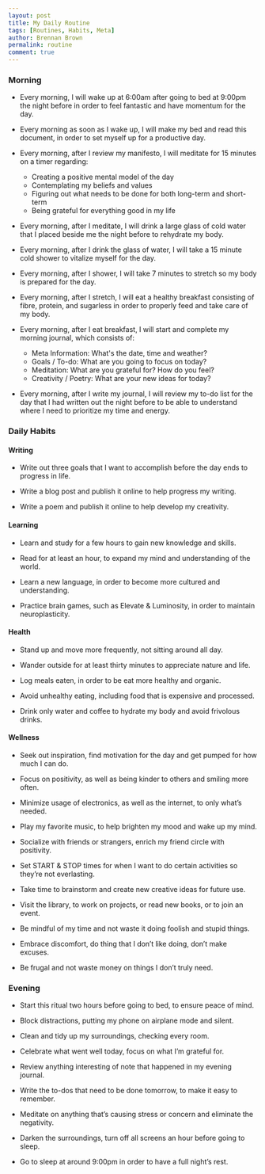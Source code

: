 ```yaml
---
layout: post
title: My Daily Routine
tags: [Routines, Habits, Meta]
author: Brennan Brown
permalink: routine
comment: true
---
```


### Morning

* Every morning, I will wake up at 6:00am after going to bed at 9:00pm the night before in order to feel fantastic and have momentum for the day.

* Every morning as soon as I wake up, I will make my bed and read this document, in order to set myself up for a productive day.

* Every morning, after I review my manifesto, I will meditate for 15 minutes on a timer regarding: 
	- Creating a positive mental model of the day
	- Contemplating my beliefs and values
	- Figuring out what needs to be done for both long-term and short-term
	- Being grateful for everything good in my life <br>

* Every morning, after I meditate, I will drink a large glass of cold water that I placed beside me the night before to rehydrate my body.

* Every morning, after I drink the glass of water, I will take a 15 minute cold shower to vitalize myself for the day.

* Every morning, after I shower, I will take 7 minutes to stretch so my body is prepared for the day.

* Every morning, after I stretch, I will eat a healthy breakfast consisting of fibre, protein, and sugarless in order to properly feed and take care of my body.

* Every morning, after I eat breakfast, I will start and complete my morning journal, which consists of:
	- Meta Information: What's the date, time and weather?
	- Goals / To-do: What are you going to focus on today?
	- Meditation: What are you grateful for? How do you feel?
	- Creativity / Poetry: What are your new ideas for today? <br>

* Every morning, after I write my journal, I will review my to-do list for the day that I had written out the night before to be able to understand where I need to prioritize my time and energy.



### Daily Habits

#### Writing

* Write out three goals that I want to accomplish before the day ends to progress in life.

* Write a blog post and publish it online to help progress my writing.

* Write a poem and publish it online to help develop my creativity.


#### Learning

* Learn and study for a few hours to gain new knowledge and skills.

* Read for at least an hour, to expand my mind and understanding of the world.

* Learn a new language, in order to become more cultured and understanding.

* Practice brain games, such as Elevate & Luminosity, in order to maintain neuroplasticity. 


#### Health

* Stand up and move more frequently, not sitting around all day.

* Wander outside for at least thirty minutes to appreciate nature and life.

* Log meals eaten, in order to be eat more healthy and organic.

* Avoid unhealthy eating, including food that is expensive and processed.

* Drink only water and coffee to hydrate my body and avoid frivolous drinks.


#### Wellness

* Seek out inspiration, find motivation for the day and get pumped for how much I can do.

* Focus on positivity, as well as being kinder to others and smiling more often.

* Minimize usage of electronics, as well as the internet, to only what’s needed.

* Play my favorite music, to help brighten my mood and wake up my mind.

* Socialize with friends or strangers, enrich my friend circle with positivity.

* Set START & STOP times for when I want to do certain activities so they’re not everlasting.

* Take time to brainstorm and create new creative ideas for future use.

* Visit the library, to work on projects, or read new books, or to join an event.

* Be mindful of my time and not waste it doing foolish and stupid things.

* Embrace discomfort, do thing that I don’t like doing, don’t make excuses.

* Be frugal and not waste money on things I don’t truly need.

### Evening

* Start this ritual two hours before going to bed, to ensure peace of mind.

* Block distractions, putting my phone on airplane mode and silent.

* Clean and tidy up my surroundings, checking every room.

* Celebrate what went well today, focus on what I’m grateful for.

* Review anything interesting of note that happened in my evening journal.

* Write the to-dos that need to be done tomorrow, to make it easy to remember.

* Meditate on anything that’s causing stress or concern and eliminate the negativity.

* Darken the surroundings, turn off all screens an hour before going to sleep.

* Go to sleep at around 9:00pm in order to have a full night’s rest.